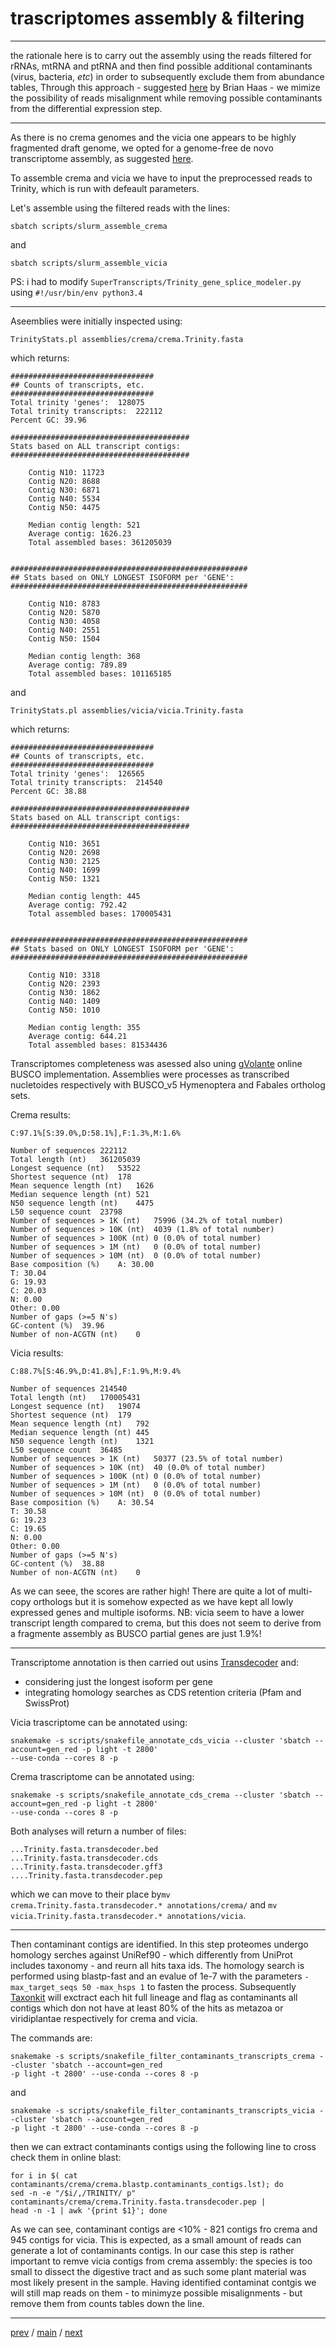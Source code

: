 # trascriptomes assembly & filtering


---


the rationale here is to carry out the assembly using the reads filtered for rRNAs, mtRNA and ptRNA and then 
find possible additional contaminants (virus, bacteria, _etc_) in order to subsequently exclude them from abundance tables,
Through this approach - suggested [here](https://groups.google.com/g/trinityrnaseq-users/c/P2Ry72h_puQ/m/LpJ8OLzuBAAJ) by Brian Haas - 
we mimize the possibility of reads misalignment while removing possible contaminants from the differential expression step.


---


As there is no crema genomes and the vicia one appears to be highly fragmented draft genome, we opted for a genome-free de novo transcriptome assembly,
as suggested [here](https://github.com/trinityrnaseq/trinityrnaseq/wiki/Genome-Guided-Trinity-Transcriptome-Assembly).


To assemble crema and vicia we have to input the preprocessed reads to Trinity,
which is run with defeault parameters. 


Let's assemble using the filtered reads with the lines:


```
sbatch scripts/slurm_assemble_crema
```


and 


```
sbatch scripts/slurm_assemble_vicia
```


PS: i had to modify ```SuperTranscripts/Trinity_gene_splice_modeler.py``` using ```#!/usr/bin/env python3.4```


---


Aseemblies were initially inspected using:


```
TrinityStats.pl assemblies/crema/crema.Trinity.fasta
```


which returns:


```
################################
## Counts of transcripts, etc.
################################
Total trinity 'genes':	128075
Total trinity transcripts:	222112
Percent GC: 39.96

########################################
Stats based on ALL transcript contigs:
########################################

	Contig N10: 11723
	Contig N20: 8688
	Contig N30: 6871
	Contig N40: 5534
	Contig N50: 4475

	Median contig length: 521
	Average contig: 1626.23
	Total assembled bases: 361205039


#####################################################
## Stats based on ONLY LONGEST ISOFORM per 'GENE':
#####################################################

	Contig N10: 8783
	Contig N20: 5870
	Contig N30: 4058
	Contig N40: 2551
	Contig N50: 1504

	Median contig length: 368
	Average contig: 789.89
	Total assembled bases: 101165185
```


and


```
TrinityStats.pl assemblies/vicia/vicia.Trinity.fasta
```


which returns:


```
################################
## Counts of transcripts, etc.
################################
Total trinity 'genes':	126565
Total trinity transcripts:	214540
Percent GC: 38.88

########################################
Stats based on ALL transcript contigs:
########################################

	Contig N10: 3651
	Contig N20: 2698
	Contig N30: 2125
	Contig N40: 1699
	Contig N50: 1321

	Median contig length: 445
	Average contig: 792.42
	Total assembled bases: 170005431


#####################################################
## Stats based on ONLY LONGEST ISOFORM per 'GENE':
#####################################################

	Contig N10: 3318
	Contig N20: 2393
	Contig N30: 1862
	Contig N40: 1409
	Contig N50: 1010

	Median contig length: 355
	Average contig: 644.21
	Total assembled bases: 81534436
```


Transcriptomes completeness was asessed also uning [gVolante](https://gvolante.riken.jp/analysis.html) online BUSCO implementation. 
Assemblies were processes as transcribed nucletoides respectively with BUSCO_v5 Hymenoptera and Fabales ortholog sets.


Crema results: 


```
C:97.1%[S:39.0%,D:58.1%],F:1.3%,M:1.6%

Number of sequences	222112
Total length (nt)	361205039
Longest sequence (nt)	53522
Shortest sequence (nt)	178
Mean sequence length (nt)	1626
Median sequence length (nt)	521
N50 sequence length (nt)	4475
L50 sequence count	23798
Number of sequences > 1K (nt)	75996 (34.2% of total number)
Number of sequences > 10K (nt)	4039 (1.8% of total number)
Number of sequences > 100K (nt)	0 (0.0% of total number)
Number of sequences > 1M (nt)	0 (0.0% of total number)
Number of sequences > 10M (nt)	0 (0.0% of total number)
Base composition (%)	A: 30.00
T: 30.04
G: 19.93
C: 20.03
N: 0.00
Other: 0.00
Number of gaps (>=5 N's)	
GC-content (%)	39.96
Number of non-ACGTN (nt)	0
```


Vicia results:


```
C:88.7%[S:46.9%,D:41.8%],F:1.9%,M:9.4%

Number of sequences	214540
Total length (nt)	170005431
Longest sequence (nt)	19074
Shortest sequence (nt)	179
Mean sequence length (nt)	792
Median sequence length (nt)	445
N50 sequence length (nt)	1321
L50 sequence count	36485
Number of sequences > 1K (nt)	50377 (23.5% of total number)
Number of sequences > 10K (nt)	40 (0.0% of total number)
Number of sequences > 100K (nt)	0 (0.0% of total number)
Number of sequences > 1M (nt)	0 (0.0% of total number)
Number of sequences > 10M (nt)	0 (0.0% of total number)
Base composition (%)	A: 30.54
T: 30.58
G: 19.23
C: 19.65
N: 0.00
Other: 0.00
Number of gaps (>=5 N's)
GC-content (%)	38.88
Number of non-ACGTN (nt)	0
```


As we can seee, the scores are rather high! There are quite a lot of multi-copy orthologs 
but it is somehow expected as we have kept all lowly expressed genes and multiple isoforms.
NB: vicia seem to have a lower transcript length compared to crema, 
but this does not seem to derive from a fragmente assembly as BUSCO partial genes are just 1.9%!


---


Transcriptome annotation is then carried out usins [Transdecoder](https://github.com/TransDecoder/TransDecoder/wiki) and:


- considering just the longest isoform per gene
- integrating homology searches as CDS retention criteria (Pfam and SwissProt)


Vicia trascriptome can be annotated using:


```
snakemake -s scripts/snakefile_annotate_cds_vicia --cluster 'sbatch --account=gen_red -p light -t 2800' 
--use-conda --cores 8 -p
```


Crema trascriptome can be annotated using:


```
snakemake -s scripts/snakefile_annotate_cds_crema --cluster 'sbatch --account=gen_red -p light -t 2800'
--use-conda --cores 8 -p
```


Both analyses will return a number of files:


```
...Trinity.fasta.transdecoder.bed
...Trinity.fasta.transdecoder.cds
...Trinity.fasta.transdecoder.gff3
....Trinity.fasta.transdecoder.pep
```


which we can move to their place by```mv crema.Trinity.fasta.transdecoder.* annotations/crema/``` and  ```mv vicia.Trinity.fasta.transdecoder.* annotations/vicia```.


---


Then contaminant contigs are identified.
In this step proteomes undergo homology serches against UniRef90 - which differently from UniProt includes taxonomy - and reurn all hits taxa ids.
The homology search is performed using blastp-fast and an evalue of 1e-7 with the parameters ```-max_target_seqs 50 -max_hsps 1``` to fasten the process.
Subsequently [Taxonkit](https://bioinf.shenwei.me/taxonkit/) will exctract each hit full lineage and
flag as contaminants all contigs which don not have at least 80% of the hits 
as metazoa or viridiplantae respectively for crema and vicia.


The commands are:


```
snakemake -s scripts/snakefile_filter_contaminants_transcripts_crema --cluster 'sbatch --account=gen_red 
-p light -t 2800' --use-conda --cores 8 -p
```


and


```
snakemake -s scripts/snakefile_filter_contaminants_transcripts_vicia --cluster 'sbatch --account=gen_red 
-p light -t 2800' --use-conda --cores 8 -p
```


then we can extract contaminants contigs using the following line to cross check them in online blast:


```
for i in $( cat contaminants/crema/crema.blastp.contaminants_contigs.lst); do 
sed -n -e "/$i/,/TRINITY/ p" contaminants/crema/crema.Trinity.fasta.transdecoder.pep | 
head -n -1 | awk '{print $1}'; done
```


As we can see, contaminant contigs are <10% - 821 contigs fro crema and 945 contigs for vicia.
This is expected, as a small amount of reads can generate a lot of contaminants contigs.
In our case this step is rather important to remve vicia contigs from crema assembly:
the species is too small to dissect the digestive tract and as such some plant material was most likely present
in the sample. 
Having identified contaminat contgis we will still map reads on them - to minimyze possible misalignments -
but remove them from counts tables down the line.


---


[prev](https://github.com/for-giobbe/PAINT/blob/main/markdowns/part_1.md) / [main](https://github.com/for-giobbe/PAINT) / [next](https://github.com/for-giobbe/PAINT/blob/main/markdowns/part_3.md)

